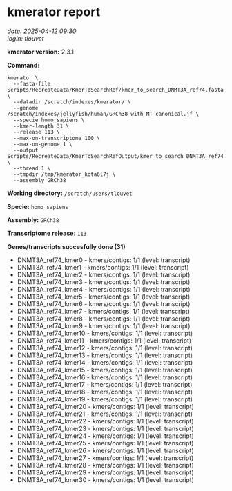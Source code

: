 # kmerator report
*date: 2025-04-12 09:30*  
*login: tlouvet*

**kmerator version:** 2.3.1

**Command:**

```
kmerator \
  --fasta-file Scripts/RecreateData/KmerToSearchRef/kmer_to_search_DNMT3A_ref74.fasta \
  --datadir /scratch/indexes/kmerator/ \
  --genome /scratch/indexes/jellyfish/human/GRCh38_with_MT_canonical.jf \
  --specie homo_sapiens \
  --kmer-length 31 \
  --release 113 \
  --max-on-transcriptome 100 \
  --max-on-genome 1 \
  --output Scripts/RecreateData/KmerToSearchRefOutput/kmer_to_search_DNMT3A_ref74_output \
  --thread 1 \
  --tmpdir /tmp/kmerator_kota6l7j \
  --assembly GRCh38
```

**Working directory:** `/scratch/users/tlouvet`

**Specie:** `homo_sapiens`

**Assembly:** `GRCh38`

**Transcriptome release:** `113`

**Genes/transcripts succesfully done (31)**

- DNMT3A_ref74_kmer0 - kmers/contigs: 1/1 (level: transcript)
- DNMT3A_ref74_kmer1 - kmers/contigs: 1/1 (level: transcript)
- DNMT3A_ref74_kmer2 - kmers/contigs: 1/1 (level: transcript)
- DNMT3A_ref74_kmer3 - kmers/contigs: 1/1 (level: transcript)
- DNMT3A_ref74_kmer4 - kmers/contigs: 1/1 (level: transcript)
- DNMT3A_ref74_kmer5 - kmers/contigs: 1/1 (level: transcript)
- DNMT3A_ref74_kmer6 - kmers/contigs: 1/1 (level: transcript)
- DNMT3A_ref74_kmer7 - kmers/contigs: 1/1 (level: transcript)
- DNMT3A_ref74_kmer8 - kmers/contigs: 1/1 (level: transcript)
- DNMT3A_ref74_kmer9 - kmers/contigs: 1/1 (level: transcript)
- DNMT3A_ref74_kmer10 - kmers/contigs: 1/1 (level: transcript)
- DNMT3A_ref74_kmer11 - kmers/contigs: 1/1 (level: transcript)
- DNMT3A_ref74_kmer12 - kmers/contigs: 1/1 (level: transcript)
- DNMT3A_ref74_kmer13 - kmers/contigs: 1/1 (level: transcript)
- DNMT3A_ref74_kmer14 - kmers/contigs: 1/1 (level: transcript)
- DNMT3A_ref74_kmer15 - kmers/contigs: 1/1 (level: transcript)
- DNMT3A_ref74_kmer16 - kmers/contigs: 1/1 (level: transcript)
- DNMT3A_ref74_kmer17 - kmers/contigs: 1/1 (level: transcript)
- DNMT3A_ref74_kmer18 - kmers/contigs: 1/1 (level: transcript)
- DNMT3A_ref74_kmer19 - kmers/contigs: 1/1 (level: transcript)
- DNMT3A_ref74_kmer20 - kmers/contigs: 1/1 (level: transcript)
- DNMT3A_ref74_kmer21 - kmers/contigs: 1/1 (level: transcript)
- DNMT3A_ref74_kmer22 - kmers/contigs: 1/1 (level: transcript)
- DNMT3A_ref74_kmer23 - kmers/contigs: 1/1 (level: transcript)
- DNMT3A_ref74_kmer24 - kmers/contigs: 1/1 (level: transcript)
- DNMT3A_ref74_kmer25 - kmers/contigs: 1/1 (level: transcript)
- DNMT3A_ref74_kmer26 - kmers/contigs: 1/1 (level: transcript)
- DNMT3A_ref74_kmer27 - kmers/contigs: 1/1 (level: transcript)
- DNMT3A_ref74_kmer28 - kmers/contigs: 1/1 (level: transcript)
- DNMT3A_ref74_kmer29 - kmers/contigs: 1/1 (level: transcript)
- DNMT3A_ref74_kmer30 - kmers/contigs: 1/1 (level: transcript)
